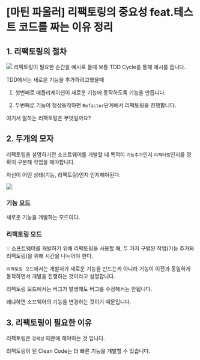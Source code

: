 # [마틴 파울러] 리팩토링의 중요성 feat.테스트 코드를 짜는 이유 정리

## 1. 리팩토링의 절차

![](/assets/content_etc_refact_tdd_cycle.jpg)
리팩토링이 필요한 순간을 예시로 들때 보통 TDD Cycle을 통해 예시를 듭니다.

TDD에서는 새로운 기능을 추가하려고했을때

1. 첫번째로 애플리케이션이 새로운 기능에 동작하도록 기능을 만듭니다.

2. 두번째로 기능이 정상동작하면 `Refactor`단계에서 리팩토링을 진행합니다.

여기서 말하는 리팩토링은 무엇일까요?

## 2. 두개의 모자

리팩토링을 설명하기전 소프트웨어를 개발할 때 목적이 `기능추가`인지 `리팩터링`인지를 명확히 구분해 작업을 해야합니다.

자신이 어떤 상태(기능, 리팩토링)인지 인지해야된다.

![](/assets/content_etc_refact_two_hat.jpg)

### 기능 모드

새로운 기능을 개발하는 모드이다.

### 리팩토링 모드

💡 소프트웨어를 개발하기 위해 리팩토링을 사용할 때, 두 가지 구별된 작업(기능 추가와 리팩토링)을 위해 시간을 나누어야 한다.

`리팩토링 모드`에서는 개발자가 새로운 기능을 만드는게 아니라
기능이 이전과 동일하게 동작하면서 개발을 진행하는 것이라고 설명합니다.

리팩토링 모드에서는 버그가 발생해도 버그를 수정해서는 안됩니다.

왜냐하면 소프웨어의 기능을 변경하는 것이기 때문입니다.

## 3. 리팩토링이 필요한 이유

리팩토링은 `경제성` 때문에 해야하는 것 입니다.

리팩토링이 된 Clean Code는 더 빠른 기능을 개발할 수 있습니다.
